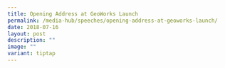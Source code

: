 ```yaml
---
title: Opening Address at GeoWorks Launch
permalink: /media-hub/speeches/opening-address-at-geoworks-launch/
date: 2018-07-16
layout: post
description: ""
image: ""
variant: tiptap
---
```

